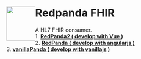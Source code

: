 <div> 
  <div style="float: left;width: 15%;"><img src="https://github.com/cylab-tw/redpanda/blob/main/img/RedPanda.jpg?raw=true" width="90px"></div>
 <h1>Redpanda FHIR  </h1>
 A HL7 FHIR consumer.<br/>
1. <a href="https://cylab-tw.github.io/Redpanda-FHIR/html/greenPanda.html" target="_blank"><strong>RedPanda2 ( develop with Vue )</strong></a><br/>
2. <a href="https://cylab-tw.github.io/Redpanda-FHIR/html/vanillaPanda.html" target="_blank"><strong>RedPanda ( develop with angularjs )</strong></a><br/>
3. <a href="https://cylab-tw.github.io/Redpanda-FHIR/angularjs/index.js" target="_blank"><strong>vanillaPanda ( develop with vanillajs )</strong></a>
</div>


